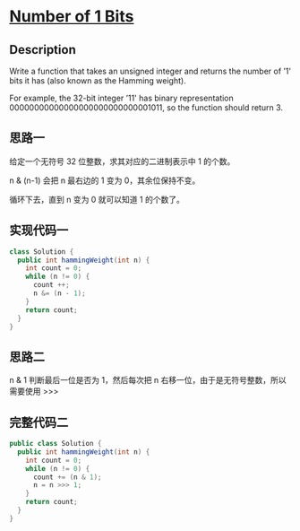 # [Number of 1 Bits][title]

## Description

Write a function that takes an unsigned integer and returns the number of ’1' bits it has (also known as the Hamming weight).

For example, the 32-bit integer ’11' has binary representation 00000000000000000000000000001011, so the function should return 3.

## 思路一

给定一个无符号 32 位整数，求其对应的二进制表示中 1 的个数。

n & (n-1) 会把 n 最右边的 1 变为 0，其余位保持不变。

循环下去，直到 n 变为 0 就可以知道 1 的个数了。

## 实现代码一

```java
class Solution {
  public int hammingWeight(int n) {
    int count = 0;
    while (n != 0) {
      count ++;
      n &= (n - 1);
    }
    return count;
  }
}
```

## 思路二

n & 1 判断最后一位是否为 1，然后每次把 n 右移一位，由于是无符号整数，所以需要使用 >>>

## 完整代码二

```java
public class Solution {
  public int hammingWeight(int n) {
    int count = 0;
    while (n != 0) {
      count += (n & 1);
      n = n >>> 1;
    }
    return count;
  }
}
```

[title]: https://leetcode.com/problems/number-of-1-bits

